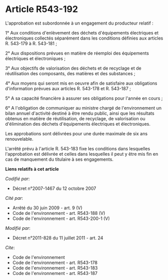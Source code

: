 # Article R543-192

L'approbation est subordonnée à un engagement du producteur relatif :

1° Aux conditions d'enlèvement des déchets d'équipements électriques et électroniques collectés séparément dans les
conditions définies aux articles R. 543-179 à R. 543-181 ;

2° Aux dispositions prévues en matière de réemploi des équipements électriques et électroniques ;

3° Aux objectifs de valorisation des déchets et de recyclage et de réutilisation des composants, des matières et des
substances ;

4° Aux moyens qui seront mis en oeuvre afin de satisfaire aux obligations d'information prévues aux articles R. 543-178 et R.
543-187 ;

5° A sa capacité financière à assurer ses obligations pour l'année en cours ;

6° A l'obligation de communiquer au ministre chargé de l'environnement un bilan annuel d'activité destiné à être rendu
public, ainsi que les résultats obtenus en matière de réutilisation, de recyclage, de valorisation ou d'élimination des
déchets d'équipements électriques et électroniques.

Les approbations sont délivrées pour une durée maximale de six ans renouvelable.

L'arrêté prévu à l'article R. 543-183 fixe les conditions dans lesquelles l'approbation est délivrée et celles dans
lesquelles il peut y être mis fin en cas de manquement du titulaire à ses engagements.

**Liens relatifs à cet article**

_Codifié par_:

  - Décret n°2007-1467 du 12 octobre 2007

_Cité par_:

  - Arrêté du 30 juin 2009 - art. 9 (V)
  - Code de l'environnement - art. R543-188 (V)
  - Code de l'environnement - art. R543-200-1 (V)

_Modifié par_:

  - Décret n°2011-828 du 11 juillet 2011 - art. 24

_Cite_:

  - Code de l'environnement
  - Code de l'environnement - art. R543-178
  - Code de l'environnement - art. R543-183
  - Code de l'environnement - art. R543-187
